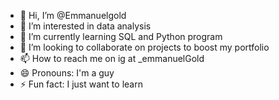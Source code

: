 - 👋 Hi, I’m @Emmanuelgold
- 👀 I’m interested in data analysis
- 🌱 I’m currently learning SQL and Python program 
- 💞️ I’m looking to collaborate on projects to boost my portfolio 
- 📫 How to reach me on ig at _emmanuelGold
- 😄 Pronouns: I'm a guy 
- ⚡ Fun fact: I just want to learn 

<!---
Emmanuelgold/Emmanuelgold is a ✨ special ✨ repository because its `README.md` (this file) appears on your GitHub profile.
You can click the Preview link to take a look at your changes.
--->
